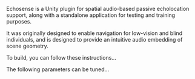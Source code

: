 Echosense is a Unity plugin for spatial audio-based passive echolocation support, along with a standalone application for testing and training purposes. 

It was originally designed to enable navigation for low-vision and blind individuals, and is designed to provide an intuitive audio embedding of scene geometry.

To build, you can follow these instructions...

The following parameters can be tuned...
